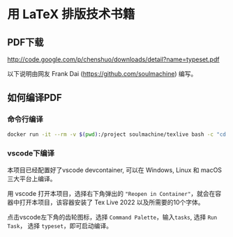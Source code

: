 # 用 LaTeX 排版技术书籍

## PDF下载

<http://code.google.com/p/chenshuo/downloads/detail?name=typeset.pdf>

以下说明由网友 Frank Dai (https://github.com/soulmachine) 编写。

## 如何编译PDF

### 命令行编译

```bash
docker run -it --rm -v $(pwd):/project soulmachine/texlive bash -c "cd /project && xelatex -synctex=1 -interaction=nonstopmode typeset.tex"
```

### vscode下编译

本项目已经配置好了vscode devcontainer, 可以在 Windows, Linux 和 macOS 三大平台上编译。

用 vscode 打开本项目，选择右下角弹出的 `"Reopen in Container"`，就会在容器中打开本项目，该容器安装了 Tex Live 2022 以及所需要的10个字体。

点击vscode左下角的齿轮图标，选择 `Command Palette`，输入`tasks`, 选择 `Run Task`， 选择 `typeset`，即可启动编译。
